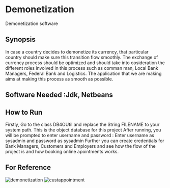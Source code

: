 # Demonetization
Demonetization software
## Synopsis
In case a country decides to demonetize its currency, that particular country should make sure this transition flow smoothly.
The exchange of currency process should be optimized and should take into cosideration the different roles involved in this process 
such as comman man, Local Bank Managers, Federal Bank and Logistics.
The application that we are making aims at making this process as smooth as possible. 
## Software Needed :Jdk, Netbeans
## How to Run
Firstly, Go to the class DB4OUtil and replace the String FILENAME to your system path. This is the object database for this project 
After running, you will be prompted to enter username and password : Enter username as sysadmin and password as sysadmin
Further you can create credentials for Bank Managers, Customers and Employers and see how the flow of the project is and how booking online apointments works.
## For Reference
![demonetization](https://cloud.githubusercontent.com/assets/21284550/22203691/444245c4-e13c-11e6-99fd-124e2b0f1d51.png)
![custappointment](https://cloud.githubusercontent.com/assets/21284550/22203890/2c6cb604-e13d-11e6-9321-c93eacbc1031.png)

